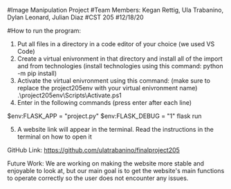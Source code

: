 #Image Manipulation Project
#Team Members: Kegan Rettig, Ula Trabanino, Dylan Leonard, Julian Diaz
#CST 205
#12/18/20

#How to run the program:

1. Put all files in a directory in a code editor of your choice (we used VS Code)
2. Create a virtual enivronment in that directory and install all of the import and from technologies (install technologies using this command: python -m pip install)
3. Activate the virtual enivronment using this command: (make sure to replace the project205env with your virtual enivronment name) .\project205env\Scripts\Activate.ps1
4. Enter in the following commands (press enter after each line)
  
  $env:FLASK_APP = "project.py" 
  $env:FLASK_DEBUG = "1"
  flask run
  
5. A website link will appear in the terminal. Read the instructions in the terminal on how to open it

GitHub Link: https://github.com/ulatrabanino/finalproject205

Future Work: We are working on making the website more stable and enjoyable to look at, but our main goal is to get the website's main functions to operate correctly so the user does not encounter any issues. 

